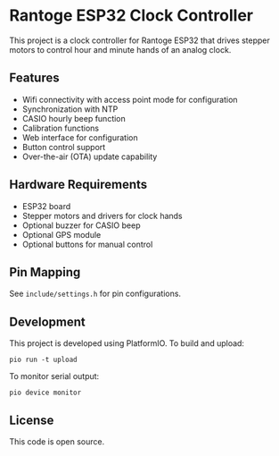 # Rantoge ESP32 Clock Controller

This project is a clock controller for Rantoge ESP32 that drives stepper motors to control hour and minute hands of an analog clock.

## Features

- Wifi connectivity with access point mode for configuration
- Synchronization with NTP
- CASIO hourly beep function
- Calibration functions
- Web interface for configuration
- Button control support
- Over-the-air (OTA) update capability

## Hardware Requirements

- ESP32 board
- Stepper motors and drivers for clock hands
- Optional buzzer for CASIO beep
- Optional GPS module
- Optional buttons for manual control

## Pin Mapping

See `include/settings.h` for pin configurations.

## Development

This project is developed using PlatformIO. To build and upload:

```
pio run -t upload
```

To monitor serial output:

```
pio device monitor
```

## License

This code is open source.
